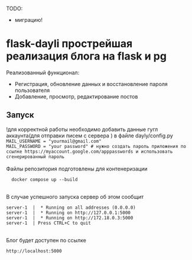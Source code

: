 TODO:
- миграцию!
# flask-dayli прострейшая реализация блога на flask и pg

Реализованный функционал:
- Регистрация, обновление данных и восстановление пароля пользователя
- Добавление, просмотр, редактирование постов

## Запуск

!для корректной работы необходимо добавить данные гугл аккаунта(для отправки писем с сервера ) в файле dayly/config.py \
    ```
      MAIL_USERNAME = "yourmail@gmail.com"
    ```\
    ```
      MAIL_PASSWORD = "your password" # нужно создать пароль приложения по ссылке https://myaccount.google.com/apppasswords и использовать сгенерированный пароль
    ```
\
\
Файлы репозитория подготовлены для контенеризации
```
  docker compose up --build
```
\
В случае успешного запуска сервер об этом сообщит
```
server-1  |  * Running on all addresses (0.0.0.0)
server-1  |  * Running on http://127.0.0.1:5000
server-1  |  * Running on http://172.18.0.3:5000
server-1  | Press CTRL+C to quit
```
\
Блог будет доступен по ссылке
```
http://localhost:5000
```

